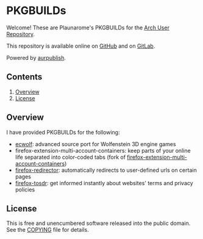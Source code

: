PKGBUILDs
===

Welcome! These are Plaunarome's PKGBUILDs for the [Arch User Repository](https://aur.archlinux.org).

This repository is available online on [GitHub](https://github.com/Plaunarome/PKGBUILDs) and on [GitLab](https://gitlab.com/Plaunarome/PKGBUILDs).

Powered by [aurpublish](https://github.com/eli-schwartz/aurpublish).

Contents
---

1. [Overview](#overview)
2. [License](#license)

Overview
---

I have provided PKGBUILDs for the following:

* [ecwolf](https://aur.archlinux.org/packages/ecwolf): advanced source port for Wolfenstein 3D engine games
* firefox-extension-multi-account-containers: keep parts of your online life separated into color-coded tabs (fork of [firefox-extension-multi-account-containers](https://aur.archlinux.org/packages/firefox-extension-multi-account-containers))
* [firefox-redirector](https://aur.archlinux.org/packages/firefox-redirector): automatically redirects to user-defined urls on certain pages
* [firefox-tosdr](https://aur.archlinux.org/packages/firefox-tosdr): get informed instantly about websites' terms and privacy policies

License
---

This is free and unencumbered software released into the public domain. See the [COPYING](COPYING) file for details.
